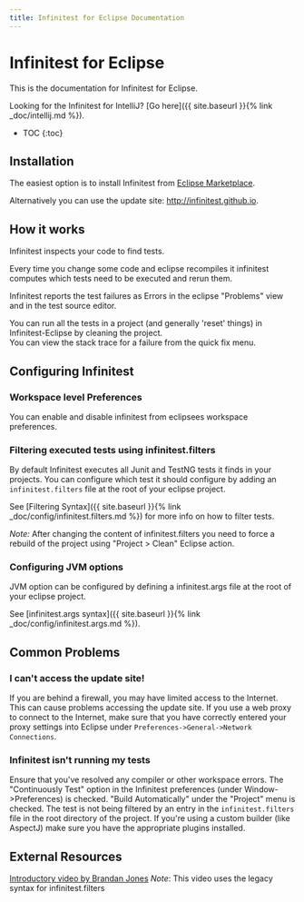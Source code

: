 ```yaml
---
title: Infinitest for Eclipse Documentation
---
```


# Infinitest for Eclipse

This is the documentation for Infinitest for Eclipse.

Looking for the Infinitest for IntelliJ? [Go here]({{ site.baseurl }}{% link _doc/intellij.md %}).

* TOC
{:toc}

## Installation

The easiest option is to install Infinitest from [Eclipse Marketplace](https://marketplace.eclipse.org/content/infinitest).

Alternatively you can use the update site: http://infinitest.github.io.

## How it works

Infinitest inspects your code to find tests.

Every time you change some code and eclipse recompiles it infinitest computes which tests need to be executed and rerun them. 

Infinitest reports the test failures as Errors in the eclipse "Problems" view and in the test source editor.

You can run all the tests in a project (and generally 'reset' things) in Infinitest-Eclipse by cleaning the project.  
You can view the stack trace for a failure from the quick fix menu.

## Configuring Infinitest

### Workspace level Preferences

You can enable and disable infinitest from eclipsees workspace preferences.

### Filtering executed tests using infinitest.filters

By default Infinitest executes all Junit and TestNG tests it finds in your projects.
You can configure which test it should configure by adding an `infinitest.filters` file at the root of your eclipse project. 

See [Filtering Syntax]({{ site.baseurl }}{% link _doc/config/infinitest.filters.md %}) for more info on how to filter tests.

*Note:*
After changing the content of infinitest.filters you need to force a rebuild of the project using "Project > Clean" Eclipse action.

### Configuring JVM options

JVM option can be configured by defining a infinitest.args file at the root of your eclipse project.

See [infinitest.args syntax]({{ site.baseurl }}{% link _doc/config/infinitest.args.md %}).

## Common Problems

### I can't access the update site!

If you are behind a firewall, you may have limited access to the Internet. This can cause problems accessing the update site. If you use a web proxy to connect to the Internet, make sure that you have correctly entered your proxy settings into Eclipse under `Preferences->General->Network Connections`.

### Infinitest isn't running my tests

Ensure that you've resolved any compiler or other workspace errors.
The "Continuously Test" option in the Infinitest preferences (under Window->Preferences) is checked.
"Build Automatically" under the "Project" menu is checked.
The test is not being filtered by an entry in the `infinitest.filters` file in the root directory of the project.
If you're using a custom builder (like AspectJ) make sure you have the appropriate plugins installed.


## External Resources

[Introductory video by Brandan Jones](https://www.youtube.com/watch?v=bltBrpjdKIc)
*Note*: This video uses the legacy syntax for infinitest.filters

